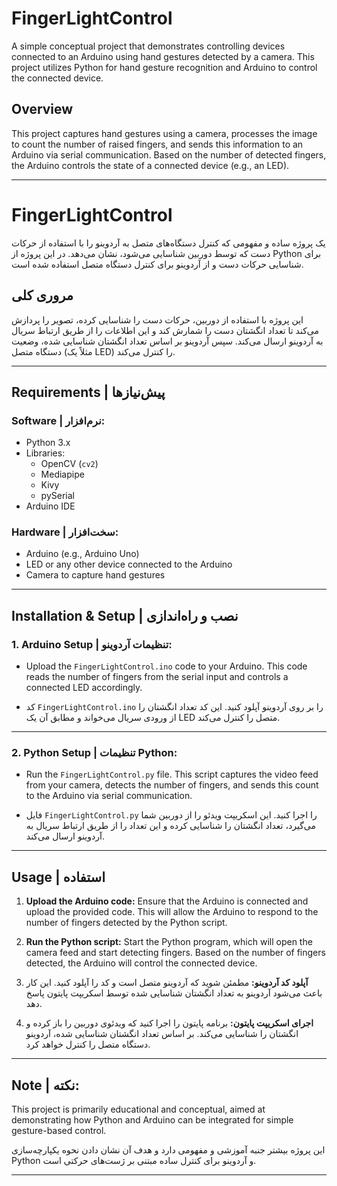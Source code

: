 
# FingerLightControl

A simple conceptual project that demonstrates controlling devices connected to an Arduino using hand gestures detected by a camera. This project utilizes Python for hand gesture recognition and Arduino to control the connected device.

## Overview

This project captures hand gestures using a camera, processes the image to count the number of raised fingers, and sends this information to an Arduino via serial communication. Based on the number of detected fingers, the Arduino controls the state of a connected device (e.g., an LED).

---

# FingerLightControl

یک پروژه ساده و مفهومی که کنترل دستگاه‌های متصل به آردوینو را با استفاده از حرکات دست که توسط دوربین شناسایی می‌شود، نشان می‌دهد. در این پروژه از Python برای شناسایی حرکات دست و از آردوینو برای کنترل دستگاه متصل استفاده شده است.

## مروری کلی

این پروژه با استفاده از دوربین، حرکات دست را شناسایی کرده، تصویر را پردازش می‌کند تا تعداد انگشتان دست را شمارش کند و این اطلاعات را از طریق ارتباط سریال به آردوینو ارسال می‌کند. سپس آردوینو بر اساس تعداد انگشتان شناسایی شده، وضعیت دستگاه متصل (مثلاً یک LED) را کنترل می‌کند.

---

## Requirements | پیش‌نیازها

### Software | نرم‌افزار:
- Python 3.x
- Libraries:
  - OpenCV (`cv2`)
  - Mediapipe
  - Kivy
  - pySerial
- Arduino IDE

### Hardware | سخت‌افزار:
- Arduino (e.g., Arduino Uno)
- LED or any other device connected to the Arduino
- Camera to capture hand gestures

---

## Installation & Setup | نصب و راه‌اندازی

### 1. Arduino Setup | تنظیمات آردوینو:

- Upload the `FingerLightControl.ino` code to your Arduino. This code reads the number of fingers from the serial input and controls a connected LED accordingly.

- کد `FingerLightControl.ino` را بر روی آردوینو آپلود کنید. این کد تعداد انگشتان را از ورودی سریال می‌خواند و مطابق آن یک LED متصل را کنترل می‌کند.


---

### 2. Python Setup | تنظیمات Python:

- Run the `FingerLightControl.py` file. This script captures the video feed from your camera, detects the number of fingers, and sends this count to the Arduino via serial communication.

- فایل `FingerLightControl.py` را اجرا کنید. این اسکریپت ویدئو را از دوربین شما می‌گیرد، تعداد انگشتان را شناسایی کرده و این تعداد را از طریق ارتباط سریال به آردوینو ارسال می‌کند.


---

## Usage | استفاده

1. **Upload the Arduino code:** Ensure that the Arduino is connected and upload the provided code. This will allow the Arduino to respond to the number of fingers detected by the Python script.
2. **Run the Python script:** Start the Python program, which will open the camera feed and start detecting fingers. Based on the number of fingers detected, the Arduino will control the connected device.

1. **آپلود کد آردوینو:** مطمئن شوید که آردوینو متصل است و کد را آپلود کنید. این کار باعث می‌شود آردوینو به تعداد انگشتان شناسایی شده توسط اسکریپت پایتون پاسخ دهد.
2. **اجرای اسکریپت پایتون:** برنامه پایتون را اجرا کنید که ویدئوی دوربین را باز کرده و انگشتان را شناسایی می‌کند. بر اساس تعداد انگشتان شناسایی شده، آردوینو دستگاه متصل را کنترل خواهد کرد.

---

## Note | نکته:

This project is primarily educational and conceptual, aimed at demonstrating how Python and Arduino can be integrated for simple gesture-based control.

این پروژه بیشتر جنبه آموزشی و مفهومی دارد و هدف آن نشان دادن نحوه یکپارچه‌سازی Python و آردوینو برای کنترل ساده مبتنی بر ژست‌های حرکتی است.

---

